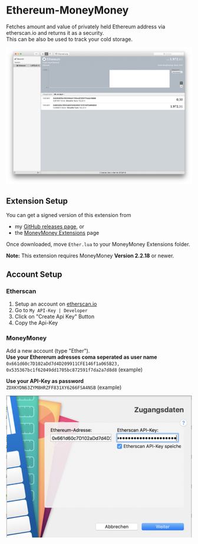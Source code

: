 # Ethereum-MoneyMoney
Fetches amount and value of privately held Ethereum address via etherscan.io and returns it as a security.  
This can be also be used to track your cold storage.

![MoneyMoney screenshot with Ethereum Balance](screens/ethereum-screen.png)

## Extension Setup

You can get a signed version of this extension from

* my [GitHub releases page](https://github.com/Jacubeit/Ethereum-MoneyMoney/releases/tag/v0.1), or
* the [MoneyMoney Extensions](https://moneymoney-app.com/extensions/) page

Once downloaded, move `Ether.lua` to your MoneyMoney Extensions folder.

**Note:** This extension requires MoneyMoney **Version 2.2.18** or newer.

## Account Setup

### Etherscan

1. Setup an account on [etherscan.io](https://etherscan.io)
2. Go to `My API-Key | Developer`
3. Click on "Create Api Key" Button
4. Copy the Api-Key

### MoneyMoney

Add a new account (type "Ether").  
**Use your Ethererum adresses coma seperated as user name**  
`0x661d60c7D102aDd7d4D209911CFE146f1a065B23, 0x535367bc1f62049dd1705bc872591f7da2a7d8d8` (example)

**Use your API-Key as password**  
`ZDXKYDN63ZYM8HRZFF831XY6266FSA4NSB` (example)

![MoneyMoney screenshot account setup](screens/account-setup.png)



